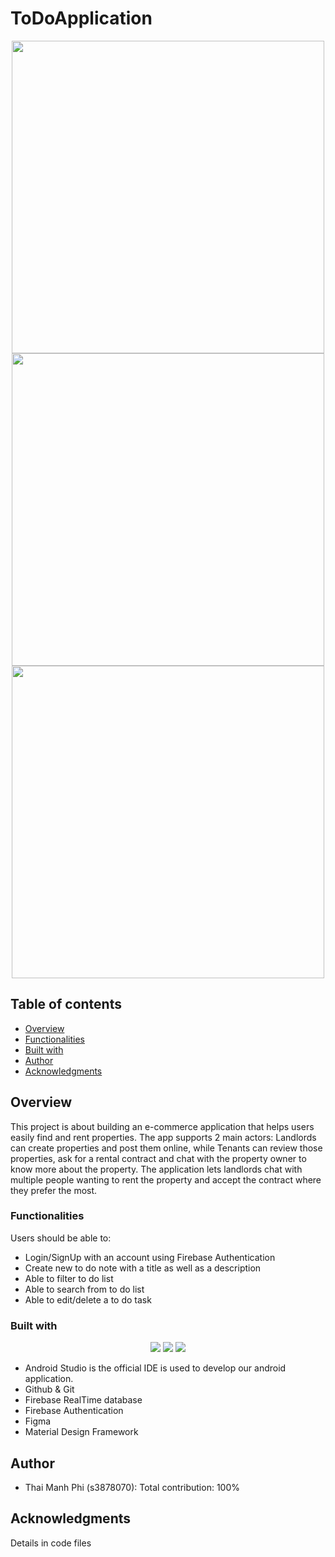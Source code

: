# ToDoApplication

<p align="center">
  <img height=500 src="https://user-images.githubusercontent.com/71892904/215961782-963fb0cb-9cbc-4602-aa7e-acb016ac061a.png"/>
  
  <img height=500 src="https://user-images.githubusercontent.com/71892904/215961855-25517f82-a2cc-4c1a-a40e-36a31d60437f.png"/>
  
  <img height=500 src="https://user-images.githubusercontent.com/71892904/215963293-8ad31083-53b2-47de-ae15-f566d82e5117.png"/>
 
</p>

## Table of contents

- [Overview](#overview)
- [Functionalities](#Functionalities)
- [Built with](#built-with)
- [Author](#author)
- [Acknowledgments](#acknowledgments)


## Overview

This project is about building an e-commerce application that helps users easily find and rent properties. The app supports 2 main actors: Landlords can create properties and post them online, while Tenants can review those properties, ask for a rental contract and chat with the property owner to know more about the property. The application lets landlords chat with multiple people wanting to rent the property and accept the contract where they prefer the most.

### Functionalities

Users should be able to:
- Login/SignUp with an account using Firebase Authentication
- Create new to do note with a title as well as a description
- Able to filter to do list
- Able to search from to do list
- Able to edit/delete a to do task

### Built with

<p align="center">
  <img src="https://skillicons.dev/icons?i=androidstudio" />
  <img src="https://skillicons.dev/icons?i=firebase">
  <img src="https://skillicons.dev/icons?i=figma">
</p>

- Android Studio is the official IDE is used to develop our android application.
- Github & Git
- Firebase RealTime database
- Firebase Authentication
- Figma
- Material Design Framework

## Author
- Thai Manh Phi (s3878070): Total contribution: 100%

## Acknowledgments
Details in code files
